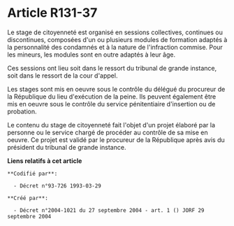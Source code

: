 # Article R131-37

Le stage de citoyenneté est organisé en sessions collectives, continues ou discontinues, composées d'un ou plusieurs modules
de formation adaptés à la personnalité des condamnés et à la nature de l'infraction commise. Pour les mineurs, les modules
sont en outre adaptés à leur âge.

Ces sessions ont lieu soit dans le ressort du tribunal de grande instance, soit dans le ressort de la cour d'appel.

Les stages sont mis en oeuvre sous le contrôle du délégué du procureur de la République du lieu d'exécution de la peine. Ils
peuvent également être mis en oeuvre sous le contrôle du service pénitentiaire d'insertion ou de probation.

Le contenu du stage de citoyenneté fait l'objet d'un projet élaboré par la personne ou le service chargé de procéder au
contrôle de sa mise en oeuvre. Ce projet est validé par le procureur de la République après avis du président du tribunal de
grande instance.

**Liens relatifs à cet article**

	**Codifié par**:

	  - Décret n°93-726 1993-03-29

	**Créé par**:

	  - Décret n°2004-1021 du 27 septembre 2004 - art. 1 () JORF 29 septembre 2004
